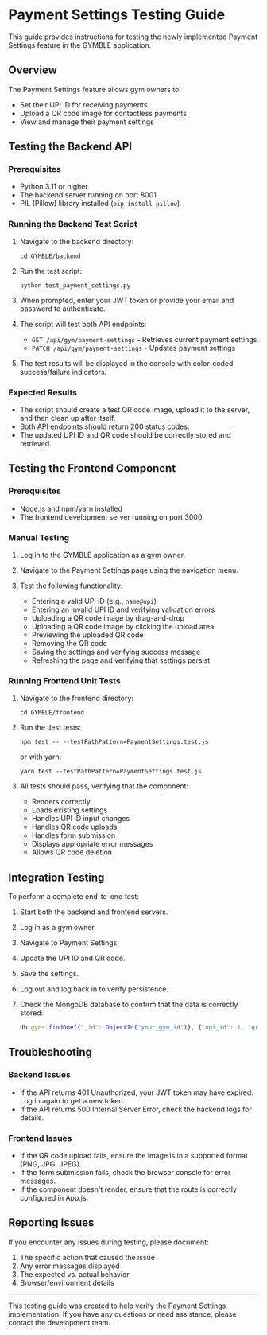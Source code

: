 # Payment Settings Testing Guide

This guide provides instructions for testing the newly implemented Payment Settings feature in the GYMBLE application.

## Overview

The Payment Settings feature allows gym owners to:
- Set their UPI ID for receiving payments
- Upload a QR code image for contactless payments
- View and manage their payment settings

## Testing the Backend API

### Prerequisites
- Python 3.11 or higher
- The backend server running on port 8001
- PIL (Pillow) library installed (`pip install pillow`)

### Running the Backend Test Script

1. Navigate to the backend directory:
   ```
   cd GYMBLE/backend
   ```

2. Run the test script:
   ```
   python test_payment_settings.py
   ```

3. When prompted, enter your JWT token or provide your email and password to authenticate.

4. The script will test both API endpoints:
   - `GET /api/gym/payment-settings` - Retrieves current payment settings
   - `PATCH /api/gym/payment-settings` - Updates payment settings

5. The test results will be displayed in the console with color-coded success/failure indicators.

### Expected Results

- The script should create a test QR code image, upload it to the server, and then clean up after itself.
- Both API endpoints should return 200 status codes.
- The updated UPI ID and QR code should be correctly stored and retrieved.

## Testing the Frontend Component

### Prerequisites
- Node.js and npm/yarn installed
- The frontend development server running on port 3000

### Manual Testing

1. Log in to the GYMBLE application as a gym owner.

2. Navigate to the Payment Settings page using the navigation menu.

3. Test the following functionality:
   - Entering a valid UPI ID (e.g., `name@upi`)
   - Entering an invalid UPI ID and verifying validation errors
   - Uploading a QR code image by drag-and-drop
   - Uploading a QR code image by clicking the upload area
   - Previewing the uploaded QR code
   - Removing the QR code
   - Saving the settings and verifying success message
   - Refreshing the page and verifying that settings persist

### Running Frontend Unit Tests

1. Navigate to the frontend directory:
   ```
   cd GYMBLE/frontend
   ```

2. Run the Jest tests:
   ```
   npm test -- --testPathPattern=PaymentSettings.test.js
   ```
   or with yarn:
   ```
   yarn test --testPathPattern=PaymentSettings.test.js
   ```

3. All tests should pass, verifying that the component:
   - Renders correctly
   - Loads existing settings
   - Handles UPI ID input changes
   - Handles QR code uploads
   - Handles form submission
   - Displays appropriate error messages
   - Allows QR code deletion

## Integration Testing

To perform a complete end-to-end test:

1. Start both the backend and frontend servers.

2. Log in as a gym owner.

3. Navigate to Payment Settings.

4. Update the UPI ID and QR code.

5. Save the settings.

6. Log out and log back in to verify persistence.

7. Check the MongoDB database to confirm that the data is correctly stored:
   ```javascript
   db.gyms.findOne({"_id": ObjectId("your_gym_id")}, {"upi_id": 1, "qr_code_data": 1})
   ```

## Troubleshooting

### Backend Issues

- If the API returns 401 Unauthorized, your JWT token may have expired. Log in again to get a new token.
- If the API returns 500 Internal Server Error, check the backend logs for details.

### Frontend Issues

- If the QR code upload fails, ensure the image is in a supported format (PNG, JPG, JPEG).
- If the form submission fails, check the browser console for error messages.
- If the component doesn't render, ensure that the route is correctly configured in App.js.

## Reporting Issues

If you encounter any issues during testing, please document:

1. The specific action that caused the issue
2. Any error messages displayed
3. The expected vs. actual behavior
4. Browser/environment details

---

This testing guide was created to help verify the Payment Settings implementation. If you have any questions or need assistance, please contact the development team.